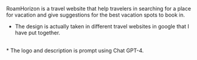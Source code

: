 RoamHorizon is a travel website that help travelers in searching for a place for vacation and give suggestions for the best vacation spots to book in.

* The design is actually taken in different travel websites in google that I have put together.
<br />
* The logo and description is prompt using Chat GPT-4.
